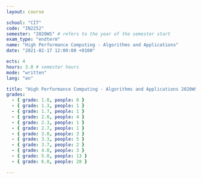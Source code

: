 ```yaml
---
layout: course

school: "CIT"
code: "IN2252"
semester: "2020WS" # refers to the year of the semester start
exam_type: "endterm"
name: "High Performance Computing - Algorithms and Applications"
date: "2021-02-17 12:00:00 +0100"

ects: 4
hours: 3.0 # semester hours
mode: "written"
lang: "en"

title: "High Performance Computing - Algorithms and Applications 2020WS Endterm"
grades:
  - { grade: 1.0, people: 8 }
  - { grade: 1.3, people: 1 }
  - { grade: 1.7, people: 1 }
  - { grade: 2.0, people: 4 }
  - { grade: 2.3, people: 1 }
  - { grade: 2.7, people: 1 }
  - { grade: 3.0, people: 3 }
  - { grade: 3.3, people: 5 }
  - { grade: 3.7, people: 2 }
  - { grade: 4.0, people: 3 }
  - { grade: 5.0, people: 13 }
  - { grade: 6.0, people: 28 }

---
```

